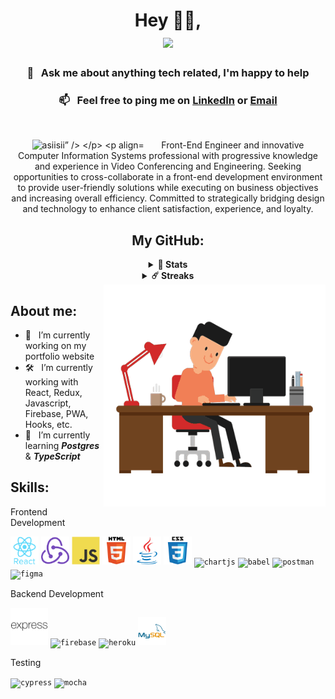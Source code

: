 <h1 align="center">Hey 👋🏽, <br/><img src="https://readme-typing-svg.herokuapp.com?font=sans-serif&color=58A5FF&size=21&center=true&lines=I'm+Ashish+(Front-End+Engineer);Welcome+to+my+GitHub+Profile"><br/>
</h1>
<div align="center">

### 💬  &nbsp; Ask me about anything tech related, I'm happy to help
### 📫  &nbsp; Feel free to ping me on [LinkedIn](https://www.linkedin.com/in/asiisii/) or <a href="mailto:ashishmalla45@gmail.com">Email</a>

</div>
<br/>

<p align="center">
<img src="https://komarev.com/ghpvc/?username=asiisii&label=Views&color=blue&style=plastic" alt="asiisii” /> 

</p>



<p align="center">
  &nbsp; &nbsp; &nbsp; Front-End Engineer and innovative Computer Information Systems professional with progressive knowledge and experience in  Video Conferencing and Engineering. Seeking opportunities to cross-collaborate in a front-end development environment to provide user-friendly solutions while executing on business objectives and increasing overall efficiency. Committed to strategically bridging design and technology to enhance client satisfaction, experience, and loyalty. </p>



**<h2 align="center">My GitHub: </h2>**  


<details align="center">	
  <summary><b>👀 Stats</b></summary>
  <br />
  <a height="200em" href="https://github.com/asiisii">
  <img  src="https://github-readme-stats.vercel.app/api/?username=asiisii&show_icons=true&theme=tokyonight" />
  <img src="https://github-readme-stats.vercel.app/api/top-langs?username=asiisii&show_icons=true&locale=en&layout=compact&theme=tokyonight"/>
  </a>
</details>

<details align="center"> 
  <summary><b>☄️ Streaks</b></summary>

  <br />
  <img src="https://github-readme-streak-stats.herokuapp.com/?user=asiisii&theme=tokyonight" />
</details>





<img align="right" height="355" width="355" alt="" src="./assests/coder.gif" />

**<h2 align="left">About me: </h2>**
<!--
- 🔭  &nbsp; I’m currently working on [Pokédex](https://github.com/asiisii/Pokedex) project
-->
- 🔭  &nbsp; I’m currently working on my portfolio website
- 🛠 &nbsp; I’m currently working with React, Redux, Javascript, Firebase, PWA, Hooks, etc.
- 🌱  &nbsp; I’m currently learning ***Postgres*** & ***TypeScript***
 

**<h2 align="left">Skills:</h2>**

<p align="left">Frontend Development</p>
<code><img src="https://raw.githubusercontent.com/devicons/devicon/master/icons/react/react-original-wordmark.svg" alt="react" width="45" height="45"/></code>
<code><img src="https://raw.githubusercontent.com/devicons/devicon/master/icons/redux/redux-original.svg" alt="redux" width="45" height="45"/></code>
<code><img src="https://raw.githubusercontent.com/devicons/devicon/master/icons/javascript/javascript-original.svg" alt="javascript" width="45" height="45"/></code>
<code><img src="https://raw.githubusercontent.com/devicons/devicon/master/icons/html5/html5-original-wordmark.svg" alt="html5" width="45" height="45"/></code>
<code><img src="https://raw.githubusercontent.com/devicons/devicon/master/icons/java/java-original.svg" alt="java" width="45" height="45"/></code>
<code><img src="https://raw.githubusercontent.com/devicons/devicon/master/icons/css3/css3-original-wordmark.svg" alt="css3" width="45" height="45"/></code>
<code><img src="https://www.chartjs.org/media/logo-title.svg" alt="chartjs" width="45" height="45"/></code>
<code><img src="https://www.vectorlogo.zone/logos/babeljs/babeljs-icon.svg" alt="babel" width="45" height="45"/></code>
<code><img src="https://www.vectorlogo.zone/logos/getpostman/getpostman-icon.svg" alt="postman" width="45" height="45"/></code>
<code><img src="https://www.vectorlogo.zone/logos/figma/figma-icon.svg" alt="figma" width="45" height="45"/></code>
<p align="left">Backend Development</p>
<code><img src="https://raw.githubusercontent.com/devicons/devicon/master/icons/express/express-original-wordmark.svg" alt="express" width="60" height="60"/></code>
<code><img src="https://www.vectorlogo.zone/logos/firebase/firebase-icon.svg" alt="firebase" width="45" height="45"/></code>
<code><img src="https://www.vectorlogo.zone/logos/heroku/heroku-icon.svg" alt="heroku" width="45" height="45"/></code>
<code><img src="https://raw.githubusercontent.com/devicons/devicon/master/icons/mysql/mysql-original-wordmark.svg" alt="mysql" width="45" height="45"/></code>

<p align="left">Testing</p>
<code><img src="https://raw.githubusercontent.com/simple-icons/simple-icons/6e46ec1fc23b60c8fd0d2f2ff46db82e16dbd75f/icons/cypress.svg" alt="cypress" width="45" height="45"/></code>
<code><img src="https://www.vectorlogo.zone/logos/mochajs/mochajs-icon.svg" alt="mocha" width="45" height="45"/></code>
<!--
<hr/><hr/><hr/>
-->






<!--
**asiisii/asiisii** is a ✨ _special_ ✨ repository because its `README.md` (this file) appears on your GitHub profile.

Here are some ideas to get you started:

- 🔭 I’m currently working on ...
- 🌱 I’m currently learning ...
- 👯 I’m looking to collaborate on ...
- 🤔 I’m looking for help with ...
- 💬 Ask me about ...
- 📫 How to reach me: ...
- 😄 Pronouns: ...
- ⚡ Fun fact: ...
-->
